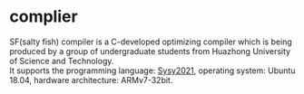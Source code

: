 # complier

SF(salty fish) compiler is a C-developed optimizing compiler which is being produced by a group of undergraduate students 
from Huazhong University of Science and Technology.  
It supports the programming language: [Sysy2021](https://gitlab.eduxiji.net/nscscc/compiler2021/-/blob/master/SysY语言定义.pdf),
operating system: Ubuntu 18.04, hardware architecture: ARMv7-32bit.
